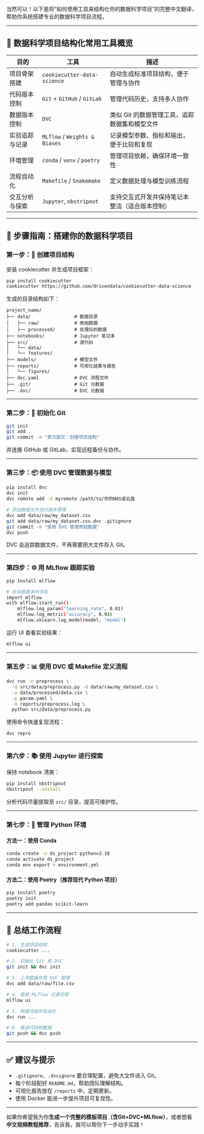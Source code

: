 当然可以！以下是将“如何使用工具来结构化你的数据科学项目”的完整中文翻译，帮助你系统搭建专业的数据科学项目流程。

---

## 🚀 数据科学项目结构化常用工具概览

| 目的      | 工具                            | 描述                        |
| ------- | ----------------------------- | ------------------------- |
| 项目骨架搭建  | `cookiecutter-data-science`   | 自动生成标准项目结构，便于管理与协作        |
| 代码版本控制  | `Git` + `GitHub` / `GitLab`   | 管理代码历史，支持多人协作             |
| 数据版本控制  | `DVC`                         | 类似 Git 的数据管理工具，追踪数据集和模型文件 |
| 实验追踪与记录 | `MLflow` / `Weights & Biases` | 记录模型参数、指标和输出，便于比较和复现      |
| 环境管理    | `conda` / `venv` / `poetry`   | 管理项目依赖，确保环境一致性            |
| 流程自动化   | `Makefile` / `Snakemake`      | 定义数据处理与模型训练流程             |
| 交互分析与探索 | `Jupyter`, `nbstripout`       | 支持交互式开发并保持笔记本整洁（适合版本控制）   |

---

## 🧱 步骤指南：搭建你的数据科学项目

### 第一步：📁 创建项目结构

安装 cookiecutter 并生成项目框架：

```bash
pip install cookiecutter
cookiecutter https://github.com/drivendata/cookiecutter-data-science
```

生成的目录结构如下：

```
project_name/
├── data/                # 数据目录
│   ├── raw/             # 原始数据
│   ├── processed/       # 处理后的数据
├── notebooks/           # Jupyter 笔记本
├── src/                 # 源代码
│   └── data/
│   └── features/
├── models/              # 模型文件
├── reports/             # 可视化结果与报告
│   └── figures/
├── dvc.yaml             # DVC 流程文件
├── .git/                # Git 元数据
├── .dvc/                # DVC 元数据
```

---

### 第二步：🌳 初始化 Git

```bash
git init
git add .
git commit -m "首次提交：创建项目结构"
```

并连接 GitHub 或 GitLab，实现远程备份与协作。

---

### 第三步：📦 使用 DVC 管理数据与模型

```bash
pip install dvc
dvc init
dvc remote add -d myremote /path/to/你的NAS或云盘

# 添加数据文件进行版本管理
dvc add data/raw/my_dataset.csv
git add data/raw/my_dataset.csv.dvc .gitignore
git commit -m "使用 DVC 管理原始数据"
dvc push
```

DVC 会追踪数据文件，不再需要把大文件存入 Git。

---

### 第四步：⚙️ 用 MLflow 跟踪实验

```bash
pip install mlflow

# 在训练脚本中添加
import mlflow
with mlflow.start_run():
    mlflow.log_param("learning_rate", 0.01)
    mlflow.log_metric("accuracy", 0.93)
    mlflow.sklearn.log_model(model, "model")
```

运行 UI 查看实验结果：

```bash
mlflow ui
```

---

### 第五步：📊 使用 DVC 或 Makefile 定义流程

```bash
dvc run -n preprocess \
  -d src/data/preprocess.py -d data/raw/my_dataset.csv \
  -o data/processed/data.csv \
  -p param.yaml \
  -m reports/preprocess.log \
  python src/data/preprocess.py
```

使用命令快速复现流程：

```bash
dvc repro
```

---

### 第六步：📚 使用 Jupyter 进行探索

保持 notebook 清爽：

```bash
pip install nbstripout
nbstripout --install
```

分析代码尽量提取至 `src/` 目录，提高可维护性。

---

### 第七步：🧪 管理 Python 环境

#### 方法一：使用 Conda

```bash
conda create -n ds_project python=3.10
conda activate ds_project
conda env export > environment.yml
```

#### 方法二：使用 Poetry（推荐现代 Python 项目）

```bash
pip install poetry
poetry init
poetry add pandas scikit-learn
```

---

## 📌 总结工作流程

```bash
# 1. 生成项目结构
cookiecutter ...

# 2. 初始化 Git 和 DVC
git init && dvc init

# 3. 上传数据并用 DVC 管理
dvc add data/raw/file.csv

# 4. 使用 MLflow 记录实验
mlflow ui

# 5. 构建流程并自动化
dvc run ...

# 6. 推送代码和数据
git push && dvc push
```

---

## ✅ 建议与提示

* `.gitignore`、`.dvcignore` 要合理配置，避免大文件进入 Git。
* 每个阶段配好 `README.md`，帮助团队理解结构。
* 可视化报告放在 `/reports` 中，定期更新。
* 使用 Docker 能进一步提升项目可复现性。

---

如果你希望我为你**生成一个完整的模板项目（含Git+DVC+MLflow）**，或者想看 **中文视频教程推荐**，告诉我，我可以帮你下一步动手实践！
